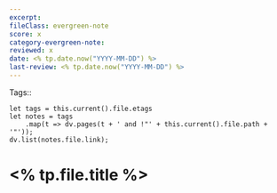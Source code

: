 ```yaml
---
excerpt:  
fileClass: evergreen-note
score: x  
category-evergreen-note:  
reviewed: x  
date: <% tp.date.now("YYYY-MM-DD") %>  
last-review: <% tp.date.now("YYYY-MM-DD") %>  
---
```

Tags:: 
~~~dataviewjs
let tags = this.current().file.etags
let notes = tags
	.map(t => dv.pages(t + ' and !"' + this.current().file.path + '"'));
dv.list(notes.file.link);
~~~

# <% tp.file.title %>